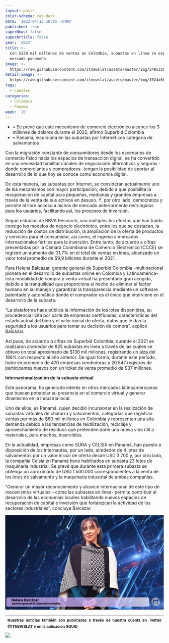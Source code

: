 ```yaml
---
layout: posts
color-schema: red-dark
date: '2022-04-13 10:05 -0400'
published: true
superNews: false
superArticle: false
year: '2022'
title: >-
  Con $138 mil millones de ventas en Colombia, subastas en línea se expanden a
  mercado panameño
image: >-
  https://raw.githubusercontent.com/itnewslat/assets/master/img/540x320/Helena-Balcazar-p.jpg
detail-image: >-
  https://raw.githubusercontent.com/itnewslat/assets/master/img/1024x680/Helena-Balcazar-g.jpg
tags:
  - Canales
categories:
  - Colombia
  - Panama
week: '15'
---
```

- •	Se prevé que este mecanismo de comercio electrónico alcance los 3 millones de dólares durante el 2022, afirmó Superbid Colombia
- •	Panamá, incursiona en las subastas por Internet con categoría de salvamentos

Con la migración constante de consumidores desde los escenarios de comercio físico hacia los espacios de transacción digital, se ha convertido en una necesidad habilitar canales de negociación alternativos y seguros -donde comerciantes y compradores- tengan la posibilidad de aportar al desarrollo de lo que hoy se conoce como economía digital. 

De esta manera, las subastas por Internet, se consideran actualmente uno de los mecanismos con mayor participación, debido a que posibilita la recuperación de capital para pequeñas, medianas y grandes empresas a través de la venta de sus activos en desuso. Y, por otro lado, democratiza y permite el libre acceso a nichos de mercado anteriormente restringidos para los usuarios, facilitando así, los procesos de inversión.

Según estudios de BBVA Research, son múltiples los efectos que han traído consigo los modelos de negocio electrónico, entre los que se destacan, la reducción de costos de distribución, la ampliación de la oferta de productos y servicios para el consumidor, así como, el ingreso a mercados internacionales fértiles para la inversión. Entre tanto, de acuerdo a cifras presentadas por la Cámara Colombiana de Comercio Electrónico (CCCE) se registró un aumento del 31,7% en el total de ventas en línea, alcanzado un valor total promedio de $9,9 billones durante el 2021.

Para Helena Balcázar, gerente general de Superbid Colombia -multinacional pionera en el desarrollo de subastas online en Colombia y Latinoamérica- esta modalidad de compra y venta virtual ha presentado gran acogida, debido a la tranquilidad que proporciona el hecho de eliminar el factor humano en su manejo y garantizar la transparencia mediante un software patentado y automático donde el comprador es el único que interviene en el desarrollo de la subasta. 

“La plataforma hace pública la información de los lotes disponibles, su procedencia lícita por parte de empresas certificadas, características del estado actual del bien y el valor inicial de oferta, datos que le dan la seguridad a los usuarios para tomar su decisión de compra”, explicó Balcázar. 

Así pues, de acuerdo a cifras de Superbid Colombia, durante el 2021 se realizaron alrededor de 825 subastas en línea a través de las cuales se obtuvo un total aproximado de $138 mil millones, registrando un alza del 189% con respecto al año anterior. De igual forma, durante este período, hubo en promedio de 470 empresas vendedoras y 20.547 registros de participantes nuevos con un ticket de venta promedio de $37 millones. 

**Internacionalización de la subasta virtual**

Este panorama, ha generado interés en otros mercados latinoamericanos que buscan potenciar su presencia en el comercio virtual y generar dinamismo en la industria local.

Uno de ellos, es Panamá, quien decidió incursionar en la realización de subastas virtuales de chatarra y salvamentos, categorías que registran ventas por más de $60 mil millones en Colombia y representan una alta demanda debido a las tendencias de reutilización, reciclaje y aprovechamiento de residuos que pretenden darle una nueva vida útil a materiales, para muchos, inservibles. 

En la actualidad, empresas como SURA y CELSIA en Panamá, han puesto a disposición de los internautas, por un lado, alrededor de 4 lotes de salvamentos por un valor inicial de oferta desde USD 3.700 y, por otro lado, la compañía Celsia en Panamá tiene habilitados en subasta 23 lotes de maquinaria industrial. Se prevé que durante esta primera subasta se obtenga un aproximado de USD 1.500.000 correspondientes a la venta de los lotes de salvamento y la maquinaria industrial de ambas compañías.

“Generar un mayor reconocimiento y alcance internacional de este tipo de mecanismos virtuales – como las subastas en línea- permite contribuir al desarrollo de las economías locales habilitando nuevos espacios de recuperación de capital e inversión que fortalezcan la actividad de los sectores industriales”, concluye Balcázar. 

![](https://raw.githubusercontent.com/itnewslat/assets/master/img/540x320/Helena-Balcazar-p.jpg)

<table style="height: 42px;" width="569">
<tbody>
<tr>
<td style="text-align: justify;"><sub><strong>Nuestras noticias también son publicadas a través de nuestra cuenta en Twitter <a href="https://twitter.com/itnewslat?lang=es">@ITNEWSLAT</a> y en la aplicación <a href="https://squidapp.co/en/">SQUID</a></strong></sub></td>
</tr>
</tbody>
</table>

<img src="https://tracker.metricool.com/c3po.jpg?hash=56f88a41e39ab42c063cc51676587a04"/>